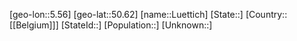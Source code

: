 ﻿---
location: [50.62,5.56]
type: City
tags:
- geo/City


SpocWebEntityId: 32181
isDeleted: false
confidential: public

---
[geo-lon::5.56]
[geo-lat::50.62]
[name::Luettich]
[State::]
[Country::[[Belgium]]]
[StateId::]
[Population::]
[Unknown::]

